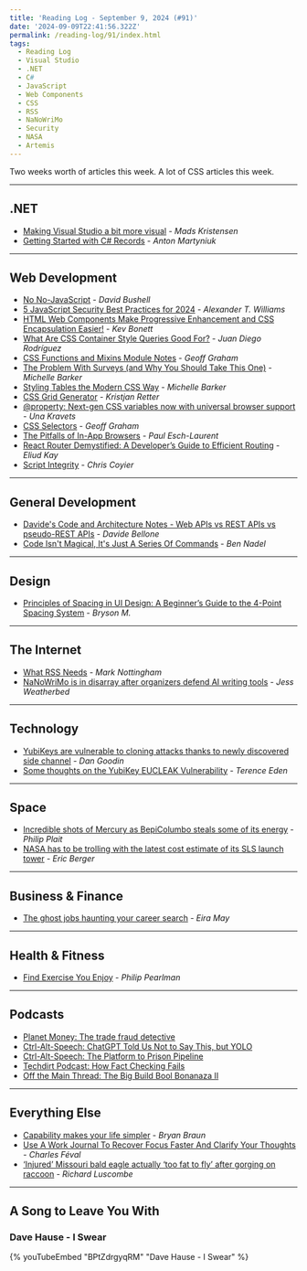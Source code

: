 ```yaml
---
title: 'Reading Log - September 9, 2024 (#91)'
date: '2024-09-09T22:41:56.322Z'
permalink: /reading-log/91/index.html
tags:
  - Reading Log
  - Visual Studio
  - .NET
  - C#
  - JavaScript
  - Web Components
  - CSS
  - RSS
  - NaNoWriMo
  - Security
  - NASA
  - Artemis
---
```


Two weeks worth of articles this week. A lot of CSS articles this week.
<!-- excerpt -->

---

## .NET

- [Making Visual Studio a bit more visual](https://devblogs.microsoft.com/visualstudio/making-visual-studio-a-bit-more-visual/) - *Mads Kristensen*
- [Getting Started with C# Records](https://medium.com/codex/getting-started-with-c-records-7dec761a87b5) - *Anton Martyniuk*

---

## Web Development

- [No No-JavaScript](https://dbushell.com/2024/06/22/no-no-javascript/) - *David Bushell*
- [5 JavaScript Security Best Practices for 2024](https://thenewstack.io/5-javascript-security-best-practices-for-2024/) - *Alexander T. Williams*
- [HTML Web Components Make Progressive Enhancement and CSS Encapsulation Easier!](https://css-tricks.com/html-web-components-make-progressive-enhancement-and-css-encapsulation-easier/) - *Kev Bonett*
- [What Are CSS Container Style Queries Good For?](https://www.smashingmagazine.com/2024/06/what-are-css-container-style-queries-good-for/) - *Juan Diego Rodríguez*
- [CSS Functions and Mixins Module Notes](https://css-tricks.com/css-functions-and-mixins-module-notes/) - *Geoff Graham*
- [The Problem With Surveys (and Why You Should Take This One)](https://css-irl.info/the-problem-with-surveys/) - *Michelle Barker*
- [Styling Tables the Modern CSS Way](https://piccalil.li/blog/styling-tables-the-modern-css-way/) - *Michelle Barker*
- [CSS Grid Generator](https://cssgridgenerator.io/) - *Kristjan Retter*
- [@property: Next-gen CSS variables now with universal browser support](https://web.dev/blog/at-property-baseline?hl=en) - *Una Kravets*
- [CSS Selectors](https://css-tricks.com/css-selectors/) - *Geoff Graham*
- [The Pitfalls of In-App Browsers](https://frontendmasters.com/blog/the-pitfalls-of-in-app-browsers/) - *Paul Esch-Laurent*
- [React Router Demystified: A Developer’s Guide to Efficient Routing](https://www.travis-ci.com/blog/react-router-demystified-a-developers-guide-to-efficient-routing/) - *Eliud Kay*
- [Script Integrity](https://frontendmasters.com/blog/script-integrity/) - *Chris Coyier*

---

## General Development

- [Davide's Code and Architecture Notes - Web APIs vs REST APIs vs pseudo-REST APIs](https://www.code4it.dev/architecture-notes/webapi-vs-rest-vs-pseudo-rest/#wrapping-up) - *Davide Bellone*
- [Code Isn't Magical, It's Just A Series Of Commands](https://www.bennadel.com/blog/4693-code-isnt-magical-its-just-a-series-of-commands.htm) - *Ben Nadel*

---

## Design

- [Principles of Spacing in UI Design: A Beginner’s Guide to the 4-Point Spacing System](https://uxplanet.org/principles-of-spacing-in-ui-design-a-beginners-guide-to-the-4-point-spacing-system-6e88233b527a) - *Bryson M.*

---

## The Internet

- [What RSS Needs](https://www.mnot.net/blog/2024/08/25/feeds) - *Mark Nottingham*
- [NaNoWriMo is in disarray after organizers defend AI writing tools](https://www.theverge.com/2024/9/3/24234811/nanowrimo-ai-stance-classist-ableist-criticism) - *Jess Weatherbed*

---

## Technology

- [YubiKeys are vulnerable to cloning attacks thanks to newly discovered side channel](https://arstechnica.com/security/2024/09/yubikeys-are-vulnerable-to-cloning-attacks-thanks-to-newly-discovered-side-channel/) - *Dan Goodin*
- [Some thoughts on the YubiKey EUCLEAK Vulnerability](https://shkspr.mobi/blog/2024/09/some-thoughts-on-the-yubikey-eucleak-vulnerability/) - *Terence Eden*

---

## Space

- [Incredible shots of Mercury as BepiColumbo steals some of its energy](https://badastronomy.beehiiv.com/p/incredible-shots-mercury-bepicolumbo-steals-energy) - *Philip Plait*
- [NASA has to be trolling with the latest cost estimate of its SLS launch tower](https://arstechnica.com/space/2024/08/nasas-second-large-launch-tower-has-gotten-stupidly-expensive/) - *Eric Berger*

---

## Business & Finance

- [The ghost jobs haunting your career search](https://stackoverflow.blog/2024/07/15/the-ghost-jobs-haunting-your-career-search/) - *Eira May*

---

## Health & Fitness

- [Find Exercise You Enjoy](https://primecuts.philpearlman.com/p/find-exercise-enjoy) - *Philip Pearlman*

---

## Podcasts

- [Planet Money: The trade fraud detective](https://www.npr.org/2024/08/23/1197961495/the-trade-fraud-detective)
- [Ctrl-Alt-Speech: ChatGPT Told Us Not to Say This, but YOLO](https://podcast.ctrlaltspeech.com/2315966/15632153-chatgpt-told-us-not-to-say-this-but-yolo)
- [Ctrl-Alt-Speech: The Platform to Prison Pipeline](https://podcast.ctrlaltspeech.com/2315966/15671677-the-platform-to-prison-pipeline)
- [Techdirt Podcast: How Fact Checking Fails](https://www.techdirt.com/2024/08/27/techdirt-podcast-episode-401-how-fact-checking-fails/)
- [Off the Main Thread: The Big Build Bool Bonanaza II](https://offthemainthread.tech/episode/big-build-bool-bonanza/)

---

## Everything Else

- [Capability makes your life simpler](https://www.bryanbraun.com/2024/07/31/capability-makes-your-life-simpler/) - *Bryan Braun*
- [Use A Work Journal To Recover Focus Faster And Clarify Your Thoughts](https://fev.al/posts/work-journal/) - *Charles Féval*
- [‘Injured’ Missouri bald eagle actually ‘too fat to fly’ after gorging on raccoon](https://www.theguardian.com/world/article/2024/aug/28/bald-eagle-injured-raccoon) - *Richard Luscombe*

---

## A Song to Leave You With

### Dave Hause - I Swear

{% youTubeEmbed "BPtZdrgyqRM" "Dave Hause - I Swear" %}


